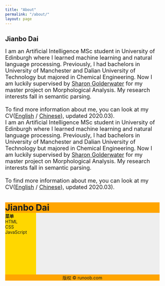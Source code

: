 ```yaml
---
title: "About"
permalink: "/about/"
layout: page
---
```

## Jianbo Dai

<font size="4">
I am an Artificial Intelligence MSc student in University of Edinburgh where I learned machine learning and natural language processing. Previously, I had bachelors in University of Manchester and Dalian University of Technology but majored in Chemical Engineering.
Now I am luckily supervised by <a href="http://homepages.inf.ed.ac.uk/sgwater/">Sharon Golderwater</a> for my master project on Morphological Analysis. My research interests fall in semantic parsing.
<br>
<br>
To find more information about me, you can look at my CV(<a href="https://github.com/1e0ndavid/1e0ndavid.github.io/blob/master/assets/CV/CV_EN_1_1.pdf">English</a> / <a href="https://github.com/1e0ndavid/1e0ndavid.github.io/blob/master/assets/CV/CV_CN_1_0.pdf">Chinese</a>), updated 2020.03).
</font>

<body>

<div id="container" style="width:500px">
<font size="4">
I am an Artificial Intelligence MSc student in University of Edinburgh where I learned machine learning and natural language processing. Previously, I had bachelors in University of Manchester and Dalian University of Technology but majored in Chemical Engineering.
Now I am luckily supervised by <a href="http://homepages.inf.ed.ac.uk/sgwater/">Sharon Golderwater</a> for my master project on Morphological Analysis. My research interests fall in semantic parsing.
<br>
<br>
To find more information about me, you can look at my CV(<a href="https://github.com/1e0ndavid/1e0ndavid.github.io/blob/master/assets/CV/CV_EN_1_1.pdf">English</a> / <a href="https://github.com/1e0ndavid/1e0ndavid.github.io/blob/master/assets/CV/CV_CN_1_0.pdf">Chinese</a>), updated 2020.03).
</font>
<div id="header" style="background-color:#FFA500;">
<h1 style="margin-bottom:0;">Jianbo Dai</h1></div>
 
<div id="menu" style="background-color:#FFD700;height:200px;width:100px;float:left;">
<b>菜单</b><br>
HTML<br>
CSS<br>
JavaScript</div>
 
<div id="content" style="background-color:#EEEEEE;height:200px;width:400px;float:left;">

</div>
 
<div id="footer" style="background-color:#FFA500;clear:both;text-align:center;">
版权 © runoob.com</div>
 
</div>

</body>